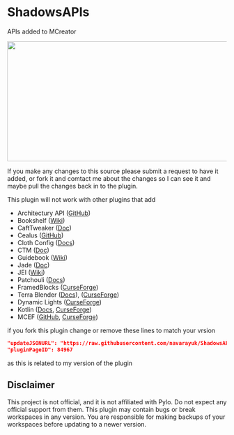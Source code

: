 # ShadowsAPIs
APIs added to MCreator

<p align="center">
  <img width="564" height="275" src="https://i.imgur.com/ftBbhnj.png">
</p>

If you make any changes to this source please submit a request to have it added, or fork it and comtact me about the changes so I can see it and maybe pull the changes back in to the plugin.

This plugin will not work with other plugins that add

- Architectury API ([GitHub](https://github.com/architectury/architectury-api))
- Bookshelf ([Wiki](https://github.com/Darkhax-Minecraft/Bookshelf/wiki))
- CaftTweaker ([Doc](https://docs.blamejared.com/))
- Cealus ([GitHub](https://github.com/TheIllusiveC4/Caelus))
- Cloth Config ([Docs](https://shedaniel.gitbook.io/cloth-config/)) 
- CTM ([Doc](https://github.com/Chisel-Team/CTMLib/wiki/Standard-CTM-Format))
- Guidebook ([Wiki](https://github.com/gigaherz/Guidebook/wiki))
- Jade ([Doc](https://jademc.readthedocs.io/en/latest/))
- JEI ([Wiki](https://github.com/mezz/JustEnoughItems/wiki))
- Patchouli ([Docs](https://vazkiimods.github.io/Patchouli/))
- FramedBlocks ([CurseForge](https://www.curseforge.com/minecraft/mc-mods/framedblocks))
- Terra Blender ([Docs](https://github.com/Glitchfiend/TerraBlender/wiki)), ([CurseForge](https://www.curseforge.com/minecraft/mc-mods/terrablender))
- Dynamic Lights ([CurseForge](https://www.curseforge.com/minecraft/mc-mods/dynamic-lights))
- Kotlin ([Docs](https://github.com/thedarkcolour/KotlinForForge), [CurseForge](https://www.curseforge.com/minecraft/mc-mods/kotlin-for-forge))
- MCEF ([GitHub](https://github.com/CinemaMod/mcef), [CurseForge](https://www.curseforge.com/minecraft/mc-mods/mcef)) 

if you fork this plugin change or remove these lines to match your vrsion 
```json
"updateJSONURL": "https://raw.githubusercontent.com/navarayuk/ShadowsAPIs/main/update.json",
"pluginPageID": 84967
```
as this is related to my version of the plugin



## Disclaimer
This project is not official, and it is not affiliated with Pylo. Do not expect any official support from them.
This plugin may contain bugs or break workspaces in any version. You are responsible for making backups of your workspaces before updating to a newer version.

